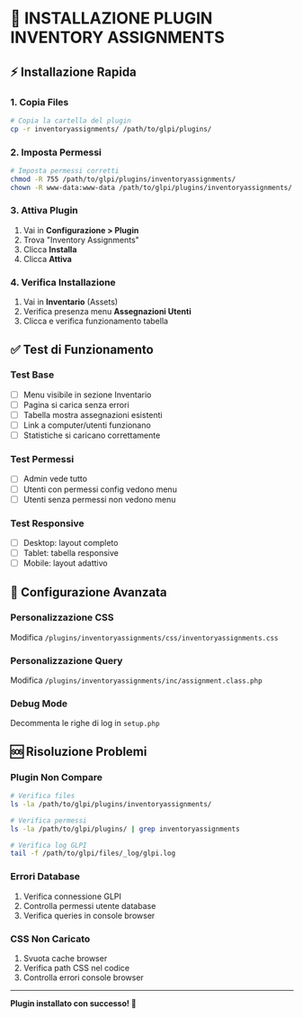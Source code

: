 # 🚀 INSTALLAZIONE PLUGIN INVENTORY ASSIGNMENTS

## ⚡ Installazione Rapida

### 1. Copia Files
```bash
# Copia la cartella del plugin
cp -r inventoryassignments/ /path/to/glpi/plugins/
```

### 2. Imposta Permessi
```bash
# Imposta permessi corretti
chmod -R 755 /path/to/glpi/plugins/inventoryassignments/
chown -R www-data:www-data /path/to/glpi/plugins/inventoryassignments/
```

### 3. Attiva Plugin
1. Vai in **Configurazione > Plugin**
2. Trova "Inventory Assignments"
3. Clicca **Installa**
4. Clicca **Attiva**

### 4. Verifica Installazione
1. Vai in **Inventario** (Assets)
2. Verifica presenza menu **Assegnazioni Utenti**
3. Clicca e verifica funzionamento tabella

## ✅ Test di Funzionamento

### Test Base
- [ ] Menu visibile in sezione Inventario
- [ ] Pagina si carica senza errori
- [ ] Tabella mostra assegnazioni esistenti
- [ ] Link a computer/utenti funzionano
- [ ] Statistiche si caricano correttamente

### Test Permessi
- [ ] Admin vede tutto
- [ ] Utenti con permessi config vedono menu
- [ ] Utenti senza permessi non vedono menu

### Test Responsive
- [ ] Desktop: layout completo
- [ ] Tablet: tabella responsive
- [ ] Mobile: layout adattivo

## 🔧 Configurazione Avanzata

### Personalizzazione CSS
Modifica `/plugins/inventoryassignments/css/inventoryassignments.css`

### Personalizzazione Query
Modifica `/plugins/inventoryassignments/inc/assignment.class.php`

### Debug Mode
Decommenta le righe di log in `setup.php`

## 🆘 Risoluzione Problemi

### Plugin Non Compare
```bash
# Verifica files
ls -la /path/to/glpi/plugins/inventoryassignments/

# Verifica permessi
ls -la /path/to/glpi/plugins/ | grep inventoryassignments

# Verifica log GLPI
tail -f /path/to/glpi/files/_log/glpi.log
```

### Errori Database
1. Verifica connessione GLPI
2. Controlla permessi utente database
3. Verifica queries in console browser

### CSS Non Caricato
1. Svuota cache browser
2. Verifica path CSS nel codice
3. Controlla errori console browser

---

**Plugin installato con successo! 🎉**
